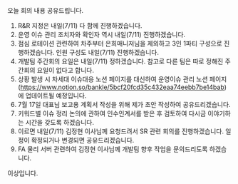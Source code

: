 오늘 회의 내용 공유드립니다.

1. R&R 지정은 내일(7/11) 다 함께 진행하겠습니다.
2. 운영 이슈 관리 조치자와 확인자 역시 내일(7/11) 진행하겠습니다.
3. 점심 로테이션 관련하여 차주부터 은희매니저님을 제외하고 3인 1파티 구성으로 진행하겠습니다. 인원 구성도 내일(7/11) 진행하겠습니다.
4. 개발팀 주간회의 요일은 내일(7/11) 정하겠습니다. 참고로 다른 팀은 따로 정해진 주간회의 요일이 없다고 합니다.
5. 상황 발생 시 차세대 이슈대응 노션 페이지를 대신하여 운영이슈 관리 노션 페이지(https://www.notion.so/bankle/5bcf20fcd35c432eaa74eebb7be14bab)에 업데이트될 예정입니다.
6. 7월 17일 대표님 보고용 계획서 작성을 위해 제가 초안 작성하여 공유드리겠습니다.
7. 키워드별 이슈 정리 논의에 관하여 인수인계서를 받은 후 검토하여 다시금 이야기하는 시간을 갖도록 하겠습니다.
8. 이르면 내일(7/11) 김정현 이사님께 요청드려서 SR 관련 회의를 진행하겠습니다. 일정이 확정되거나 변경되면 공유드리겠습니다.
9. FA 물리 서버 관련하여 김정현 이사님께 개발팀 향후 작업을 문의드리도록 하겠습니다.

이상입니다.